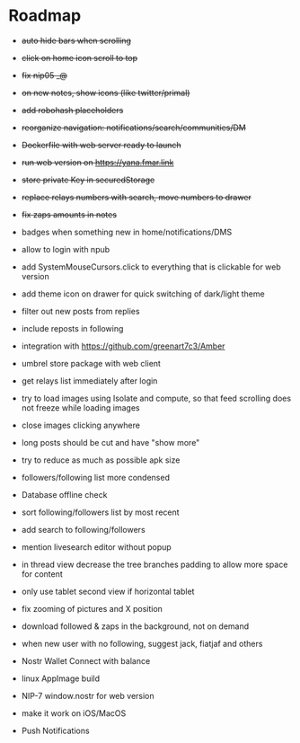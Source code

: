 # Roadmap

- ~~auto hide bars when scrolling~~
- ~~click on home icon scroll to top~~
- ~~fix nip05 _@<domain>~~
- ~~on new notes, show icons (like twitter/primal)~~
- ~~add robohash placeholders~~
- ~~reorganize navigation: notifications/search/communities/DM~~
- ~~Dockerfile with web server ready to launch~~
- ~~run web version on https://yana.fmar.link~~
- ~~store private Key in securedStorage~~
- ~~replace relays numbers with search, move numbers to drawer~~
- ~~fix zaps amounts in notes~~

- badges when something new in home/notifications/DMS
- allow to login with npub 
- add SystemMouseCursors.click to everything that is clickable for web version
- add theme icon on drawer for quick switching of dark/light theme
- filter out new posts from replies
- include reposts in following
- integration with https://github.com/greenart7c3/Amber
- umbrel store package with web client
- get relays list immediately after login
- try to load images using Isolate and compute, so that feed scrolling does not freeze while loading images
- close images clicking anywhere
- long posts should be cut and have "show more"
- try to reduce as much as possible apk size
- followers/following list more condensed
- Database offline check
- sort following/followers list by most recent
- add search to following/followers
- mention livesearch editor without popup
- in thread view decrease the tree branches padding to allow more space for content
- only use tablet second view if horizontal tablet
- fix zooming of pictures and X position
- download followed & zaps in the background, not on demand
- when new user with no following, suggest jack, fiatjaf and others
- Nostr Wallet Connect with balance
- linux AppImage build
- NIP-7 window.nostr for web version
- make it work on iOS/MacOS
- Push Notifications 
